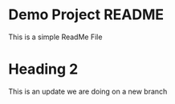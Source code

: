 # Demo Project README
This is a simple ReadMe File
# Heading 2
This is an update we are doing on a new branch